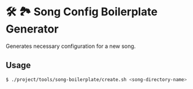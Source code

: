 # 🛠️ 🏞️ Song Config Boilerplate Generator

Generates necessary configuration for a new song.

## Usage

```bash
$ ./project/tools/song-boilerplate/create.sh <song-directory-name>
```
